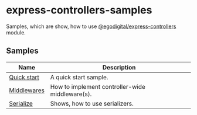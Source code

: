 # express-controllers-samples

Samples, which are show, how to use [@egodigital/express-controllers](https://www.npmjs.com/package/@egodigital/express-controllers) module.

## Samples

| Name | Description |
|---|---|
| [Quick start](./quick_start) | A quick start sample. |
| [Middlewares](./middlewares) | How to implement controller-wide middleware(s). |
| [Serialize](./serialize) | Shows, how to use serializers. |
